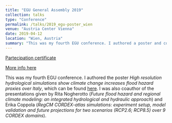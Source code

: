 ```yaml
---
title: "EGU General Assembly 2019"
collection: talks
type: "Conference"
permalink: /talks/2019_egu-poster_wien
venue: "Austria Center Vienna"
date: 2019-04-12
location: "Wien, Austria"
summary: "This was my fourth EGU conference. I authored a poster and co-authored a presentation and a poster"
---
```


[Partecipation certificate](https://adrfantini.github.io/files/part_cert/2019_egu-poster_wien.pdf)

[More info here](https://www.egu2019.eu/)

This was my fourth EGU conference. I authored the poster _High resolution hydrological simulations show climate change increases flood hazard proxies over Italy_, which can be found [here](https://docs.google.com/presentation/d/19kjdbrlbQMRjU26R6nK6bbCr7w6Dcllv8rGmf_vLm9g/edit?usp=sharing). I was also coauthor of the presentations given by Rita Nogherotto (_Future flood hazard and regional climate modeling: an integrated hydrological and hydraulic approach_) and Erika Coppola (_RegCM CORDEX-atlas simulations: experiment setup, model validation and future
projections for two scenarios (RCP2.6; RCP8.5) over 9 CORDEX domains_).


